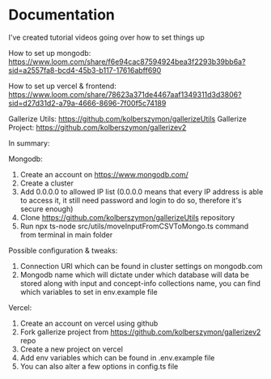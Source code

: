 # Documentation

I've created tutorial videos going over how to set things up

How to set up mongodb:
https://www.loom.com/share/f6e94cac87594924bea3f2293b39bb6a?sid=a2557fa8-bcd4-45b3-b117-17616abff690

How to set up vercel & frontend:
https://www.loom.com/share/78623a371de4467aaf1349311d3d3806?sid=d27d31d2-a79a-4666-8696-7f00f5c74189

Gallerize Utils: https://github.com/kolberszymon/gallerizeUtils
Gallerize Project: https://github.com/kolberszymon/gallerizev2

In summary:

Mongodb:

1. Create an account on https://www.mongodb.com/
2. Create a cluster
3. Add 0.0.0.0 to allowed IP list (0.0.0.0 means that every IP address is able to access it, it still need password and login to do so, therefore it's secure enough)
4. Clone https://github.com/kolberszymon/gallerizeUtils repository
5. Run npx ts-node src/utils/moveInputFromCSVToMongo.ts command from terminal in main folder

Possible configuration & tweaks:

1. Connection URI which can be found in cluster settings on mongodb.com
2. Mongodb name which will dictate under which database will data be stored along with input and concept-info collections name, you can find which variables to set in env.example file

Vercel:

1. Create an account on vercel using github
2. Fork gallerize project from https://github.com/kolberszymon/gallerizev2 repo
3. Create a new project on vercel
4. Add env variables which can be found in .env.example file
5. You can also alter a few options in config.ts file
